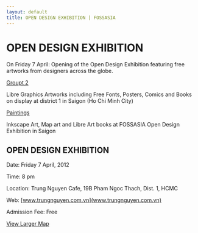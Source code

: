 ```yaml
---
layout: default
title: OPEN DESIGN EXHIBITION | FOSSASIA
---
```


# OPEN DESIGN EXHIBITION

On Friday 7 April: Opening of the Open Design Exhibition featuring free artworks from designers across the globe.

[Groupt 2](images/group2.jpg "Group 2")

Libre Graphics Artworks including Free Fonts, Posters, Comics and Books on display at district 1 in Saigon (Ho Chi Minh City)

[Paintings](images/paintings.jpg "Paintings")

Inkscape Art, Map art and Libre Art books at FOSSASIA Open Design Exhibition in Saigon

## OPEN DESIGN EXHIBITION

Date: Friday 7 April, 2012

Time: 8 pm

Location: Trung Nguyen Cafe, 19B Pham Ngoc Thach, Dist. 1, HCMC

Web: [www.trungnguyen.com.vn](www.trungnguyen.com.vn)

Admission Fee: Free

[View Larger Map](http://maps.google.com/maps?q=10.784125,106.694019&num=1&sll=10.781669,106.696912&sspn=0.010525,0.016189&ie=UTF8&source=embed&ll=10.784492,106.694069&spn=0.02951,0.051498&z=14)
